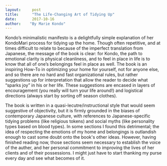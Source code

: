 ```yaml
---
layout:     post
title:      "The Life-Changing Art of Tidying Up"
date:       2017-10-16
author:    "By Marie Kondo"
---
```


Kondo’s minimalistic manifesto is a delightfully simple explanation of her KondoMari process for tidying up the home. Though often repetitive, and at times difficult to relate to because of the imperfect translation from Japanese, the message of the book is clear: for Kondo, the path to emotional clarity is physical cleanliness, and to feel in place in life is to know that all of one’s belongings feel in place as well. The book is an inspiring How-To in optimizing your home for yourself, not for anyone else, and so there are no hard and fast organizational rules, but rather suggestions up for interpretation that allow the reader to decide what “sparks joy” in his or her life. These suggestions are encased in layers of encouragement (you really will turn your life around!) and logistical directions (always start by sorting off season clothes).

The book is written in a quasi-lecutre/instructional style that would seem suggestive of objectivity, but it is firmly grounded in the biases of contemporary Japanese culture, with references to Japanese-specific tidying problems (like religious tokens) and social myths (like personality types based on blood types). In some sections I found this detrimental; the idea of respecting the emotions of my home and belongings is outlandish enough to cast some doubt onto the book's other ideas. However, having finished reading now, those sections seem necessary to establish the voice of the auther, and her personal commitment to improving the lives of her clients and of their possessions. I might just have to start thanking my purse every day and see what becomes of it. 

